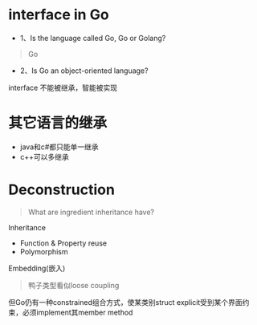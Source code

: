 # interface in Go

- 1、Is the language called Go, Go or Golang?
> Go
- 2、Is Go an object-oriented language?

interface 不能被继承，智能被实现

# 其它语言的继承
- java和c#都只能单一继承
- c++可以多继承

# Deconstruction
> What are ingredient inheritance have?

Inheritance

- Function & Property reuse
- Polymorphism

Embedding(嵌入)
> 鸭子类型看似loose coupling 

但Go仍有一种constrained组合方式，使某类别struct explicit受到某个界面约束，必须implement其member method 

